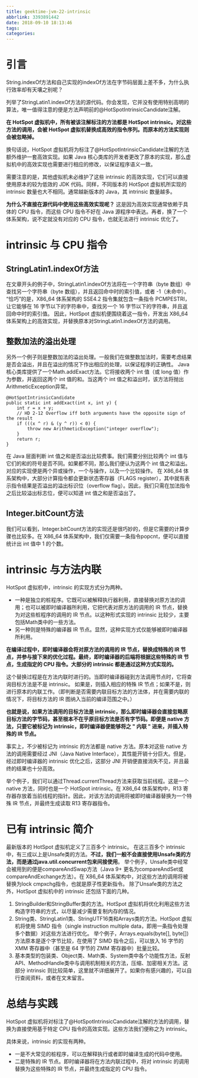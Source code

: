 ```yaml
---
title: geektime-jvm-22-intrinsic
abbrlink: 3393891442
date: 2018-09-10 18:13:46
tags:
categories:
---
```

# 引言

String.indexOf方法和自己实现的indexOf方法在字节码层面上差不多，为什么执行效率却有天壤之别呢？

列举了StringLatin1.indexOf方法的源代码。你会发现，它并没有使用特别高明的算法，唯一值得注意的便是方法声明前的@HotSpotIntrinsicCandidate注解。

**在 HotSpot 虚拟机中，所有被该注解标注的方法都是 HotSpot intrinsic。对这些方法的调用，会被 HotSpot 虚拟机替换成高效的指令序列。而原本的方法实现则会被忽略掉。**

换句话说，HotSpot 虚拟机将为标注了@HotSpotIntrinsicCandidate注解的方法额外维护一套高效实现。如果 Java 核心类库的开发者更改了原本的实现，那么虚拟机中的高效实现也需要进行相应的修改，以保证程序语义一致。

需要注意的是，其他虚拟机未必维护了这些 intrinsic 的高效实现，它们可以直接使用原本的较为低效的 JDK 代码。同样，不同版本的 HotSpot 虚拟机所实现的 intrinsic 数量也大不相同。通常越新版本的 Java，其 intrinsic 数量越多。

**为什么不直接在源代码中使用这些高效实现呢？**
这是因为高效实现通常依赖于具体的 CPU 指令，而这些 CPU 指令不好在 Java 源程序中表达。再者，换了一个体系架构，说不定就没有对应的 CPU 指令，也就无法进行 intrinsic 优化了。

# intrinsic 与 CPU 指令
## StringLatin1.indexOf方法
在文章开头的例子中，StringLatin1.indexOf方法将在一个字符串（byte 数组）中查找另一个字符串（byte 数组），并且返回命中时的索引值，或者 -1（未命中）。
“恰巧”的是，X86_64 体系架构的 SSE4.2 指令集就包含一条指令 PCMPESTRI，让它能够在 16 字节以下的字符串中，查找另一个 16 字节以下的字符串，并且返回命中时的索引值。
因此，HotSpot 虚拟机便围绕着这一指令，开发出 X86_64 体系架构上的高效实现，并替换原本对StringLatin1.indexOf方法的调用。

## 整数加法的溢出处理
另外一个例子则是整数加法的溢出处理。一般我们在做整数加法时，需要考虑结果是否会溢出，并且在溢出的情况下作出相应的处理，以保证程序的正确性。
Java 核心类库提供了一个Math.addExact方法。它将接收两个 int 值（或 long 值）作为参数，并返回这两个 int 值的和。当这两个 int 值之和溢出时，该方法将抛出ArithmeticException异常。
```
@HotSpotIntrinsicCandidate
public static int addExact(int x, int y) {
    int r = x + y;
    // HD 2-12 Overflow iff both arguments have the opposite sign of the result
    if (((x ^ r) & (y ^ r)) < 0) {
        throw new ArithmeticException("integer overflow");
    }
    return r;
}
```
在 Java 层面判断 int 值之和是否溢出比较费事。我们需要分别比较两个 int 值与它们的和的符号是否不同。如果都不同，那么我们便认为这两个 int 值之和溢出。对应的实现便是两个异或操作，一个与操作，以及一个比较操作。
在 X86_64 体系架构中，大部分计算指令都会更新状态寄存器（FLAGS register），其中就有表示指令结果是否溢出的溢出标识位（overflow flag）。因此，我们只需在加法指令之后比较溢出标志位，便可以知道 int 值之和是否溢出了。

## Integer.bitCount方法
我们可以看到，Integer.bitCount方法的实现还是很巧妙的，但是它需要的计算步骤也比较多。在 X86_64 体系架构中，我们仅需要一条指令popcnt，便可以直接统计出 int 值中 1 的个数。

# intrinsic 与方法内联
HotSpot 虚拟机中，intrinsic 的实现方式分为两种。
- 一种是独立的桩程序。它既可以被解释执行器利用，直接替换对原方法的调用；也可以被即时编译器所利用，它把代表对原方法的调用的 IR 节点，替换为对这些桩程序的调用的 IR 节点。以这种形式实现的 intrinsic 比较少，主要包括Math类中的一些方法。
- 另一种则是特殊的编译器 IR 节点。显然，这种实现方式仅能够被即时编译器所利用。


**在编译过程中，即时编译器会将对原方法的调用的 IR 节点，替换成特殊的 IR 节点，并参与接下来的优化过程。最终，即时编译器的后端将根据这些特殊的 IR 节点，生成指定的 CPU 指令。大部分的 intrinsic 都是通过这种方式实现的。**


这个替换过程是在方法内联时进行的。当即时编译器碰到方法调用节点时，它将查询目标方法是不是 intrinsic。
如果是，则插入相应的特殊 IR 节点；如果不是，则进行原本的内联工作。（即判断是否需要内联目标方法的方法体，并在需要内联的情况下，将目标方法的 IR 图纳入当前的编译范围之中。）

**也就是说，如果方法调用的目标方法是 intrinsic，那么即时编译器会直接忽略原目标方法的字节码，甚至根本不在乎原目标方法是否有字节码。即便是 native 方法，只要它被标记为 intrinsic，即时编译器便能够将之 " 内联 " 进来，并插入特殊的 IR 节点。**

事实上，不少被标记为 intrinsic 的方法都是 native 方法。原本对这些 native 方法的调用需要经过 JNI（Java Native Interface），其性能开销十分巨大。但是，经过即时编译器的 intrinsic 优化之后，这部分 JNI 开销便直接消失不见，并且最终的结果也十分高效。

举个例子，我们可以通过Thread.currentThread方法来获取当前线程。这是一个 native 方法，同时也是一个 HotSpot intrinsic。在 X86_64 体系架构中，R13 寄存器存放着当前线程的指针。因此，对该方法的调用将被即时编译器替换为一个特殊 IR 节点，并最终生成读取 R13 寄存器指令。


# 已有 intrinsic 简介
最新版本的 HotSpot 虚拟机定义了三百多个 intrinsic。
在这三百多个 intrinsic 中，有三成以上是Unsafe类的方法。**不过，我们一般不会直接使用Unsafe类的方法，而是通过java.util.concurrent包来间接使用**。
举个例子，Unsafe类中经常会被用到的便是compareAndSwap方法（Java 9+ 更名为compareAndSet或compareAndExchange方法）。在 X86_64 体系架构中，对这些方法的调用将被替换为lock cmpxchg指令，也就是原子性更新指令。
除了Unsafe类的方法之外，HotSpot 虚拟机中的 intrinsic 还包括下面的几种。

1. StringBuilder和StringBuffer类的方法。HotSpot 虚拟机将优化利用这些方法构造字符串的方式，以尽量减少需要复制内存的情况。
2. String类、StringLatin1类、StringUTF16类和Arrays类的方法。HotSpot 虚拟机将使用 SIMD 指令（single instruction multiple data，即用一条指令处理多个数据）对这些方法进行优化。
举个例子，Arrays.equals(byte[], byte[])方法原本是逐个字节比较，在使用了 SIMD 指令之后，可以放入 16 字节的 XMM 寄存器中（甚至是 64 字节的 ZMM 寄存器中）批量比较。
3. 基本类型的包装类、Object类、Math类、System类中各个功能性方法，反射 API、MethodHandle类中与调用机制相关的方法，压缩、加密相关方法。这部分 intrinsic 则比较简单，这里就不详细展开了。如果你有感兴趣的，可以自行查阅资料，或者在文末留言。

# 总结与实践
HotSpot 虚拟机将对标注了@HotSpotIntrinsicCandidate注解的方法的调用，替换为直接使用基于特定 CPU 指令的高效实现。这些方法我们便称之为 intrinsic。

具体来说，intrinsic 的实现有两种。
- 一是不大常见的桩程序，可以在解释执行或者即时编译生成的代码中使用。
- 二是特殊的 IR 节点。即时编译器将在方法内联过程中，将对 intrinsic 的调用替换为这些特殊的 IR 节点，并最终生成指定的 CPU 指令。